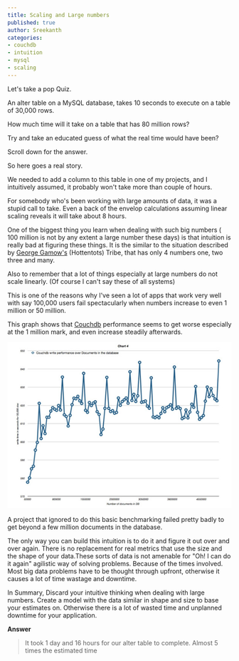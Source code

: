 ```yaml
---
title: Scaling and Large numbers
published: true
author: Sreekanth
categories:
- couchdb
- intuition
- mysql
- scaling
---
```

Let's take a pop Quiz.

An alter table on a MySQL database, takes 10 seconds to execute on a table of 30,000 rows.

How much time will it take on a  table that has 80 million rows?


Try and take an educated guess of what the real time would have been?

Scroll down for the  answer.

So here goes a real story.

We needed to add a column to this table in one of my projects, and I intuitively assumed, it probably won't take more than couple of hours.

For somebody who's been working with large amounts of data, it was a stupid call to take. Even a back of the envelop calculations assuming linear scaling reveals it will take about 8 hours.

One of the biggest thing you learn when dealing with such big numbers ( 100 million is not by any extent a large number these days) is that intuition is really bad at figuring these things. It is the similar to the situation described by [George Gamow's](http://www.amazon.com/One-Two-Three-Infinity-Speculations/dp/0486256642) (Hottentots) Tribe, that has only 4 numbers one, two three and many.

Also to remember that a lot of things especially at large numbers do not scale linearly. (Of course I can't say these of all systems)

This is one of the reasons why I've seen a lot of apps that work very well with say 100,000 users  fail spectacularly when numbers increase to even 1 million or 50 million.

This graph shows that [Couchdb](http://couchdb.apache.org/)
performance seems to get worse especially at the 1 million mark, and
even increase steadily afterwards.

![couchdb (1.1) write performance over 5 million docs on my laptop](/public/images/blog/couchdb-perf.jpg)

A project that ignored to do this basic benchmarking failed pretty badly to get beyond a few million documents in the database.

The only way  you can build this intuition is to do it and figure it out over and over again. There is no replacement for real metrics that use the size and the shape of your data.These sorts of data is not amenable for "Oh! I can do it again" agilistic way of solving problems. Because of the times involved. Most big data problems have to be thought through upfront, otherwise it causes a lot of time wastage and downtime.

In Summary, Discard your intuitive thinking when dealing with large  numbers. Create a model with the data similar in shape and size to base  your estimates on. Otherwise there is a lot of wasted time and unplanned downtime for your application.

**Answer**

> It took 1 day and 16 hours for our alter table to complete. Almost 5 times the estimated time
